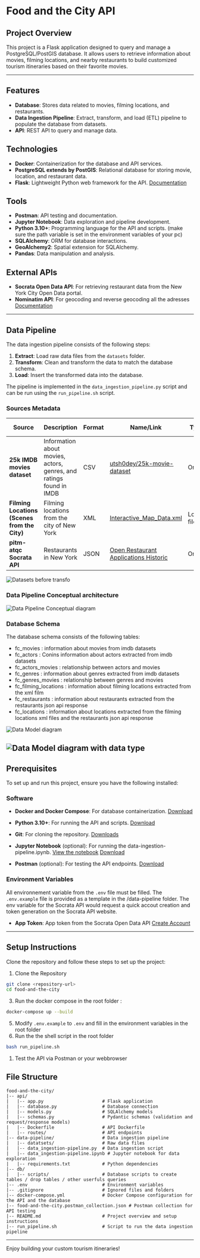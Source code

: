 # Food and the City API

## Project Overview
This project is a Flask application designed to query and manage a PostgreSQL/PostGIS database. It allows users to retrieve information about movies, filming locations, and nearby restaurants to build customized tourism itineraries based on their favorite movies.

---

## Features
- **Database**: Stores data related to movies, filming locations, and restaurants.
- **Data Ingestion Pipeline**: Extract, transform, and load (ETL) pipeline to populate the database from datasets.
- **API**: REST API to query and manage data.

## Technologies
- **Docker**: Containerization for the database and API services.
- **PostgreSQL extends by PostGIS**: Relational database for storing movie, location, and restaurant data.
- **Flask**: Lightweight Python web framework for the API. [Documentation](https://flask.palletsprojects.com/en/stable/)

## Tools
- **Postman**: API testing and documentation.
- **Jupyter Notebook**: Data exploration and pipeline development.
- **Python 3.10+**: Programming language for the API and scripts. (make sure the path variable is set in the environment variables of your pc)
- **SQLAlchemy**: ORM for database interactions.
- **GeoAlchemy2**: Spatial extension for SQLAlchemy.
- **Pandas**: Data manipulation and analysis.

## External APIs
- **Socrata Open Data API**: For retrieving restaurant data from the New York City Open Data portal.
- **Nominatim API**: For geocoding and reverse geocoding all the adresses [Documentation](https://nominatim.org/release-docs/develop/)

---
## Data Pipeline
The data ingestion pipeline consists of the following steps:
1. **Extract**: Load raw data files from the `datasets` folder.
2. **Transform**: Clean and transform the data to match the database schema.
3. **Load**: Insert the transformed data into the database.

The pipeline is implemented in the `data_ingestion_pipeline.py` script and can be run using the `run_pipeline.sh` script.

### Sources Metadata
| Source                          | Description                                     | Format | Name/Link                                                                                      | Type         | Read Methods   |
|---------------------------------|-------------------------------------------------|--------|-----------------------------------------------------------------------------------------------|--------------|----------------|
| **25k IMDB movies dataset**     | Information about movies, actors, genres, and ratings found in IMDB | CSV    | [utsh0dey/25k-movie-dataset](https://www.kaggle.com/datasets/utsh0dey/25k-movie-dataset)       | Online       | Kagglehub API  |
| **Filming Locations (Scenes from the City)** | Filming locations from the city of New York    | XML    | [Interactive_Map_Data.xml](https://data.cityofnewyork.us/Business/Filming-Locations-Scenes-from-the-City-/qb3k-n8mm/about_data) | Local file   | Pandas csv read |
| **pitm-atqc Socrata API**       | Restaurants in New York                         | JSON   | [Open Restaurant Applications Historic](https://data.cityofnewyork.us/Transportation/Open-Restaurant-Applications-Historic-/pitm-atqc/about_data) | Online       | Socrata API    |


![Datasets before transfo](./docs/datasets-fields.png)

### Data Pipeline Conceptual architecture 
![Data Pipeline Conceptual diagram](./docs/data-pipeline.png)

### Database Schema
The database schema consists of the following tables:
- fc_movies : information about movies from imdb datasets
- fc_actors : Conins information about actors extracted from imdb datasets
- fc_actors_movies : relationship between actors and movies
- fc_genres : information about genres extracted from imdb datasets
- fc_genres_movies : relationship between genres and movies
- fc_filming_locations : information about filming locations extracted from the xml film
- fc_restaurants : information about restaurants extracted from the restaurants json api response
- fc_locations : information about locations extracted from the filming locations xml files and the restaurants json api response

![Data Model diagram](./docs/database-schema.png)

![Data Model diagram with data type](./docs/database-schema-with-types.png)
---

## Prerequisites
To set up and run this project, ensure you have the following installed:

### Software
- **Docker and Docker Compose**: For database containerization. [Download](https://www.docker.com/products/docker-desktop/)
- **Python 3.10+**: For running the API and scripts. [Download](https://www.python.org/downloads/)
- **Git**: For cloning the repository. [Downloads](https://git-scm.com/downloads)

- **Jupyter Notebook** (optional): For running the data-ingestion-pipeline.ipynb. [View the notebook](https://jupyter.org/try-jupyter/) [Download](https://jupyter.org/install)
- **Postman** (optional): For testing the API endpoints. [Download](https://git-scm.com/downloads) 

### Environment Variables
All environnement variable from the `.env` file must be filled.
The `.env.example` file is provided as a template in the /data-pipeline folder.
The env variable for the Socrata API would request a quick accout creation and token generation on the Socrata API website.
- **App Token**: App token from the Socrata Open Data API [Create Account](https://dev.socrata.com/foundry/data.cityofnewyork.us/pitm-atqc)

---

## Setup Instructions
Clone the repository and follow these steps to set up the project:
1. Clone the Repository
```bash
git clone <repository-url>
cd food-and-the-city
```
3. Run the docker compose in the root folder : 
```bash
docker-compose up --build
```
5. Modify `.env.example` to `.env` and fill in the environment variables in the root folder
6. Run the the shell script in the root folder 
```bash
bash run_pipeline.sh
```
1. Test the API via Postman or your webbrowser


## File Structure

```
food-and-the-city/
|-- api/
|   |-- app.py                      # Flask application
|   |-- database.py                 # Database connection
|   |-- models.py                   # SQLAlchemy models
|   |-- schemas.py                  # Pydantic schemas (validation and request/response models)
|   |-- Dockerfile                  # API Dockerfile
|   |-- routes/                     # API endpoints
|-- data-pipeline/                  # Data ingestion pipeline
|   |-- datatsets/                  # Raw data files
|   |-- data_ingestion-pipeline.py  # Data ingestion script
|   |-- data_ingestion-pipeline.ipynb # Jupyter notebook for data exploration
|   |-- requirements.txt            # Python dependencies
|-- db/
|   |-- scripts/                    # Database scripts to create tables / drop tables / other userfuls queries
|-- .env                            # Environment variables
|-- .gitignore                      # Ignored files and folders
|-- docker-compose.yml              # Docker Compose configuration for the API and the database
|-- food-and-the-city.postman_collection.json # Postman collection for API testing
|-- README.md                       # Project overview and setup instructions
|-- run_pipeline.sh                 # Script to run the data ingestion pipeline
```

---

Enjoy building your custom tourism itineraries!

